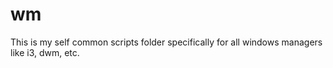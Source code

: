 # wm

This is my self common scripts folder specifically for all windows managers like i3, dwm, etc.

